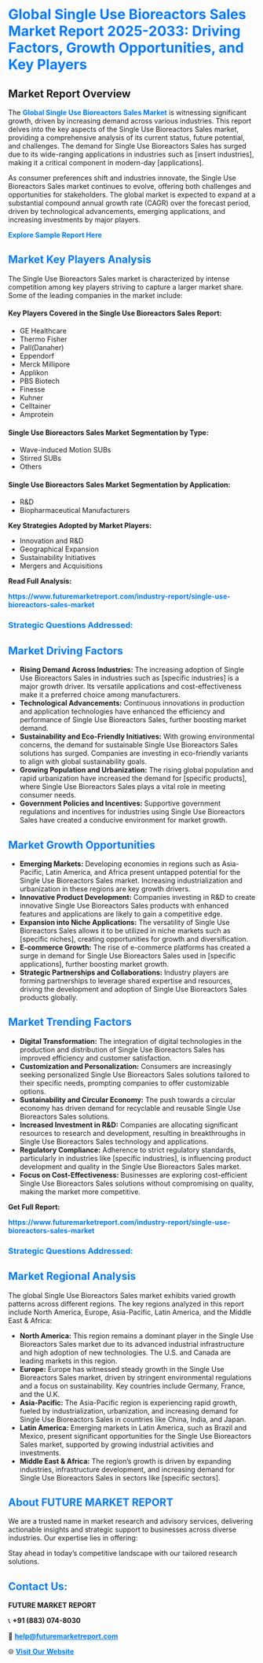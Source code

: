 <h1 style="color: #007BFF;">Global Single Use Bioreactors Sales Market Report 2025-2033: Driving Factors, Growth Opportunities, and Key Players</h1>

<section id="overview">
<h2>Market Report Overview</h2>
<p>The <a href="https://www.futuremarketreport.com/industry-report/single-use-bioreactors-sales-market" style="color: #007BFF; text-decoration: none;"><strong>Global Single Use Bioreactors Sales Market</strong></a> is witnessing significant growth, driven by increasing demand across various industries. This report delves into the key aspects of the Single Use Bioreactors Sales market, providing a comprehensive analysis of its current status, future potential, and challenges. The demand for Single Use Bioreactors Sales has surged due to its wide-ranging applications in industries such as [insert industries], making it a critical component in modern-day [applications].</p>
<p>As consumer preferences shift and industries innovate, the Single Use Bioreactors Sales market continues to evolve, offering both challenges and opportunities for stakeholders. The global market is expected to expand at a substantial compound annual growth rate (CAGR) over the forecast period, driven by technological advancements, emerging applications, and increasing investments by major players.</p>
</section>

<section id="overview">
<p><a href="https://www.futuremarketreport.com/request-sample/reportId=105012" style="color: #007BFF; text-decoration: none;"><strong>Explore Sample Report Here</strong></a></p>
</section>

<section id="key-players">
<h2 style="color: #007BFF;">Market Key Players Analysis</h2>
<p>The Single Use Bioreactors Sales market is characterized by intense competition among key players striving to capture a larger market share. Some of the leading companies in the market include:</p>
<h4>Key Players Covered in the Single Use Bioreactors Sales Report:</h4>
<ul><li>GE Healthcare</li><li>Thermo Fisher</li><li>Pall(Danaher)</li><li>Eppendorf</li><li>Merck Millipore</li><li>Applikon</li><li>PBS Biotech</li><li>Finesse</li><li>Kuhner</li><li>Celltainer</li><li>Amprotein</li></ul>
<h4>Single Use Bioreactors Sales Market Segmentation by Type:</h4>
<ul><li>Wave-induced Motion SUBs</li><li>Stirred SUBs</li><li>Others</li></ul>

<h4>Single Use Bioreactors Sales Market Segmentation by Application:</h4>
<ul><li>R&amp;D</li><li>Biopharmaceutical Manufacturers</li></ul>
<p><strong>Key Strategies Adopted by Market Players:</strong></p>
<ul>
<li>Innovation and R&D</li>
<li>Geographical Expansion</li>
<li>Sustainability Initiatives</li>
<li>Mergers and Acquisitions</li>
</ul>
</section>

<section>
<p><strong>Read Full Analysis: </strong></p><a href="https://www.futuremarketreport.com/industry-report/single-use-bioreactors-sales-market" style="color: #007BFF; text-decoration: none;"><strong>https://www.futuremarketreport.com/industry-report/single-use-bioreactors-sales-market</strong></a>
<h3 style="color: #007BFF;">Strategic Questions Addressed:</h3>
</section>

<section id="driving-factors">
<h2 style="color: #007BFF;">Market Driving Factors</h2>
<ul>
<li><strong>Rising Demand Across Industries:</strong> The increasing adoption of Single Use Bioreactors Sales in industries such as [specific industries] is a major growth driver. Its versatile applications and cost-effectiveness make it a preferred choice among manufacturers.</li>
<li><strong>Technological Advancements:</strong> Continuous innovations in production and application technologies have enhanced the efficiency and performance of Single Use Bioreactors Sales, further boosting market demand.</li>
<li><strong>Sustainability and Eco-Friendly Initiatives:</strong> With growing environmental concerns, the demand for sustainable Single Use Bioreactors Sales solutions has surged. Companies are investing in eco-friendly variants to align with global sustainability goals.</li>
<li><strong>Growing Population and Urbanization:</strong> The rising global population and rapid urbanization have increased the demand for [specific products], where Single Use Bioreactors Sales plays a vital role in meeting consumer needs.</li>
<li><strong>Government Policies and Incentives:</strong> Supportive government regulations and incentives for industries using Single Use Bioreactors Sales have created a conducive environment for market growth.</li>
</ul>
</section>

<section id="growth-opportunities">
<h2 style="color: #007BFF;">Market Growth Opportunities</h2>
<ul>
<li><strong>Emerging Markets:</strong> Developing economies in regions such as Asia-Pacific, Latin America, and Africa present untapped potential for the Single Use Bioreactors Sales market. Increasing industrialization and urbanization in these regions are key growth drivers.</li>
<li><strong>Innovative Product Development:</strong> Companies investing in R&D to create innovative Single Use Bioreactors Sales products with enhanced features and applications are likely to gain a competitive edge.</li>
<li><strong>Expansion into Niche Applications:</strong> The versatility of Single Use Bioreactors Sales allows it to be utilized in niche markets such as [specific niches], creating opportunities for growth and diversification.</li>
<li><strong>E-commerce Growth:</strong> The rise of e-commerce platforms has created a surge in demand for Single Use Bioreactors Sales used in [specific applications], further boosting market growth.</li>
<li><strong>Strategic Partnerships and Collaborations:</strong> Industry players are forming partnerships to leverage shared expertise and resources, driving the development and adoption of Single Use Bioreactors Sales products globally.</li>
</ul>
</section>

<section id="trending-factors">
<h2 style="color: #007BFF;">Market Trending Factors</h2>
<ul>
<li><strong>Digital Transformation:</strong> The integration of digital technologies in the production and distribution of Single Use Bioreactors Sales has improved efficiency and customer satisfaction.</li>
<li><strong>Customization and Personalization:</strong> Consumers are increasingly seeking personalized Single Use Bioreactors Sales solutions tailored to their specific needs, prompting companies to offer customizable options.</li>
<li><strong>Sustainability and Circular Economy:</strong> The push towards a circular economy has driven demand for recyclable and reusable Single Use Bioreactors Sales solutions.</li>
<li><strong>Increased Investment in R&D:</strong> Companies are allocating significant resources to research and development, resulting in breakthroughs in Single Use Bioreactors Sales technology and applications.</li>
<li><strong>Regulatory Compliance:</strong> Adherence to strict regulatory standards, particularly in industries like [specific industries], is influencing product development and quality in the Single Use Bioreactors Sales market.</li>
<li><strong>Focus on Cost-Effectiveness:</strong> Businesses are exploring cost-efficient Single Use Bioreactors Sales solutions without compromising on quality, making the market more competitive.</li>
</ul>
</section>

<section>
<p><strong>Get Full Report: </strong></p><a href="https://www.futuremarketreport.com/industry-report/single-use-bioreactors-sales-market" style="color: #007BFF; text-decoration: none;"><strong>https://www.futuremarketreport.com/industry-report/single-use-bioreactors-sales-market</strong></a>
<h3 style="color: #007BFF;">Strategic Questions Addressed:</h3>
</section>


<section id="regional-analysis">
<h2 style="color: #007BFF;">Market Regional Analysis</h2>
<p>The global Single Use Bioreactors Sales market exhibits varied growth patterns across different regions. The key regions analyzed in this report include North America, Europe, Asia-Pacific, Latin America, and the Middle East & Africa:</p>
<ul>
<li><strong>North America:</strong> This region remains a dominant player in the Single Use Bioreactors Sales market due to its advanced industrial infrastructure and high adoption of new technologies. The U.S. and Canada are leading markets in this region.</li>
<li><strong>Europe:</strong> Europe has witnessed steady growth in the Single Use Bioreactors Sales market, driven by stringent environmental regulations and a focus on sustainability. Key countries include Germany, France, and the U.K.</li>
<li><strong>Asia-Pacific:</strong> The Asia-Pacific region is experiencing rapid growth, fueled by industrialization, urbanization, and increasing demand for Single Use Bioreactors Sales in countries like China, India, and Japan.</li>
<li><strong>Latin America:</strong> Emerging markets in Latin America, such as Brazil and Mexico, present significant opportunities for the Single Use Bioreactors Sales market, supported by growing industrial activities and investments.</li>
<li><strong>Middle East & Africa:</strong> The region’s growth is driven by expanding industries, infrastructure development, and increasing demand for Single Use Bioreactors Sales in sectors like [specific sectors].</li>
</ul>
</section>

<footer>
<h2 style="color: #007BFF;">About FUTURE MARKET REPORT</h2>
<p>We are a trusted name in market research and advisory services, delivering actionable insights and strategic support to businesses across diverse industries. Our expertise lies in offering:</p>

<p>Stay ahead in today’s competitive landscape with our tailored research solutions.</p>

<h2 style="color: #007BFF;">Contact Us:</h2>
<p><strong>FUTURE MARKET REPORT</strong></p>
<p>📞 <strong>+91 (883) 074-8030</strong></p>
<p>📧 <strong><a href="mailto:help@futuremarketreport.com" style="color: #007BFF;">help@futuremarketreport.com</a></strong></p>
<p>🌐 <strong><a href="https://www.futuremarketreport.com/" style="color: #007BFF;">Visit Our Website</a></strong></p>
</footer>